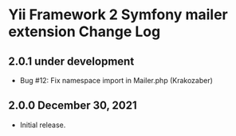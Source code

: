 Yii Framework 2 Symfony mailer extension Change Log
================================================

2.0.1 under development
-----------------------

- Bug #12: Fix namespace import in Mailer.php (Krakozaber)


2.0.0 December 30, 2021
-----------------------

- Initial release.

